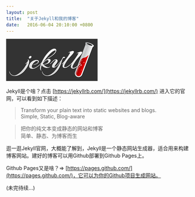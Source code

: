 ```yaml
---
layout: post
title:  "关于Jekyll和我的博客"
date:   2016-06-04 20:10:00 +0800
---
```


![Jekyll logo](/images/jekyll-logo.png "Jekyll")

Jekyll是个啥？点击 [https://jekyllrb.com/](https://jekyllrb.com/) 进入它的官网，可以看到如下描述：

> Transform your plain text into static websites and blogs.   
Simple, Static, Blog-aware

> 把你的纯文本变成静态的网站和博客   
简单、静态、为博客而生

逛一逛Jekyll官网，大概能了解到，Jekyll是一个静态网站生成器，适合用来构建博客网站。建好的博客可以用Github部署到Github Pages上。

Github Pages又是啥？=> [https://pages.github.com/](https://pages.github.com/)，它可以为你的Github项目生成网站。

(未完待续...)